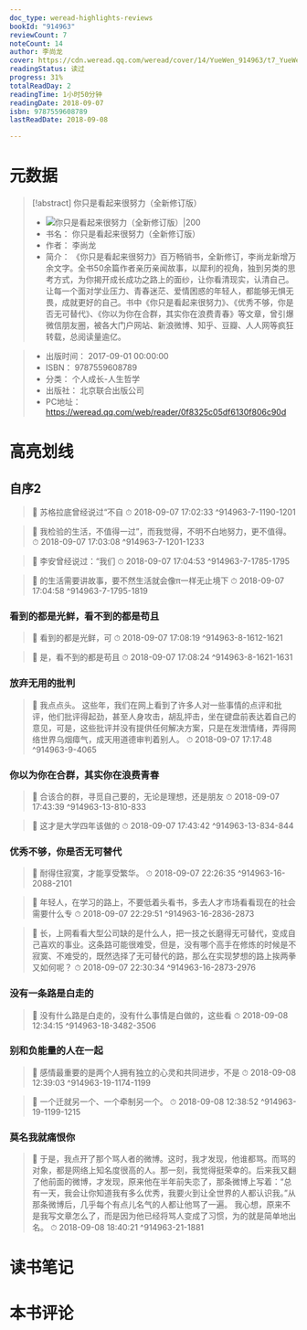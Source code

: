 ```yaml
---
doc_type: weread-highlights-reviews
bookId: "914963"
reviewCount: 7
noteCount: 14
author: 李尚龙
cover: https://cdn.weread.qq.com/weread/cover/14/YueWen_914963/t7_YueWen_914963.jpg
readingStatus: 读过
progress: 31%
totalReadDay: 2
readingTime: 1小时50分钟
readingDate: 2018-09-07
isbn: 9787559608789
lastReadDate: 2018-09-08

---
```

# 元数据
> [!abstract] 你只是看起来很努力（全新修订版）
> - ![ 你只是看起来很努力（全新修订版）|200](https://cdn.weread.qq.com/weread/cover/14/YueWen_914963/t7_YueWen_914963.jpg)
> - 书名： 你只是看起来很努力（全新修订版）
> - 作者： 李尚龙
> - 简介：     《你只是看起来很努力》百万畅销书，全新修订，李尚龙新增万余文字。全书50余篇作者亲历亲闻故事，以犀利的视角，独到另类的思考方式，为你揭开成长成功之路上的面纱，让你看清现实，认清自己。让每一个面对学业压力、青春迷茫、爱情困惑的年轻人，都能够无惧无畏，成就更好的自己。书中《你只是看起来很努力》、《优秀不够，你是否无可替代》、《你以为你在合群，其实你在浪费青春》等文章，曾引爆微信朋友圈，被各大门户网站、新浪微博、知乎、豆瓣、人人网等疯狂转载，总阅读量逾亿。

> - 出版时间： 2017-09-01 00:00:00
> - ISBN： 9787559608789
> - 分类： 个人成长-人生哲学
> - 出版社： 北京联合出版公司
> - PC地址：https://weread.qq.com/web/reader/0f8325c05df6130f806c90d

# 高亮划线

## 自序2

> 📌 苏格拉底曾经说过“不自 
> ⏱ 2018-09-07 17:02:33 ^914963-7-1190-1201

> 📌 我检验的生活，不值得一过”，而我觉得，不明不白地努力，更不值得。 
> ⏱ 2018-09-07 17:03:08 ^914963-7-1201-1233

> 📌 李安曾经说过：“我们 
> ⏱ 2018-09-07 17:04:53 ^914963-7-1785-1795

> 📌 的生活需要讲故事，要不然生活就会像π一样无止境下 
> ⏱ 2018-09-07 17:04:58 ^914963-7-1795-1819

### 看到的都是光鲜，看不到的都是苟且

> 📌 看到的都是光鲜，可 
> ⏱ 2018-09-07 17:08:19 ^914963-8-1612-1621

> 📌 是，看不到的都是苟且 
> ⏱ 2018-09-07 17:08:24 ^914963-8-1621-1631

### 放弃无用的批判

> 📌 我点点头。
   这些年，我们在网上看到了许多人对一些事情的点评和批评，他们批评得起劲，甚至人身攻击，胡乱抨击，坐在键盘前表达着自己的意见，可是，这些批评并没有提供任何解决方案，只是在发泄情绪，弄得网络世界乌烟瘴气，成天用道德审判着别人。 
> ⏱ 2018-09-07 17:17:48 ^914963-9-4065

### 你以为你在合群，其实你在浪费青春

> 📌 合该合的群，寻觅自己要的，无论是理想，还是朋友 
> ⏱ 2018-09-07 17:43:39 ^914963-13-810-833

> 📌 这才是大学四年该做的 
> ⏱ 2018-09-07 17:43:42 ^914963-13-834-844

### 优秀不够，你是否无可替代

> 📌 耐得住寂寞，才能享受繁华。 
> ⏱ 2018-09-07 22:26:35 ^914963-16-2088-2101

> 📌 年轻人，在学习的路上，不要低着头看书，多去人才市场看看现在的社会需要什么专 
> ⏱ 2018-09-07 22:29:51 ^914963-16-2836-2873

> 📌 长，上网看看大型公司缺的是什么人，把一技之长磨得无可替代，变成自己喜欢的事业。这条路可能很难受，但是，没有哪个高手在修炼的时候是不寂寞、不难受的，既然选择了无可替代的路，那么在实现梦想的路上挨两拳又如何呢？ 
> ⏱ 2018-09-07 22:30:34 ^914963-16-2873-2976

### 没有一条路是白走的

> 📌 没有什么路是白走的，没有什么事情是白做的，这些看 
> ⏱ 2018-09-08 12:34:15 ^914963-18-3482-3506

### 别和负能量的人在一起

> 📌 感情最重要的是两个人拥有独立的心灵和共同进步，不是 
> ⏱ 2018-09-08 12:39:03 ^914963-19-1174-1199

> 📌 一个迁就另一个、一个牵制另一个。 
> ⏱ 2018-09-08 12:38:52 ^914963-19-1199-1215

### 莫名我就痛恨你

> 📌 于是，我点开了那个骂人者的微博。这时，我才发现，他谁都骂。而骂的对象，都是网络上知名度很高的人。那一刻，我觉得挺荣幸的。后来我又翻了他前面的微博，才发现，原来他在半年前失恋了，那条微博上写着：“总有一天，我会让你知道我有多么优秀，我要火到让全世界的人都认识我。”从那条微博后，几乎每个有点儿名气的人都让他骂了一遍。
   我心想，原来不是我写文章怎么了，而是因为他已经将骂人变成了习惯，为的就是简单地出名。 
> ⏱ 2018-09-08 18:40:21 ^914963-21-1881

# 读书笔记

# 本书评论

